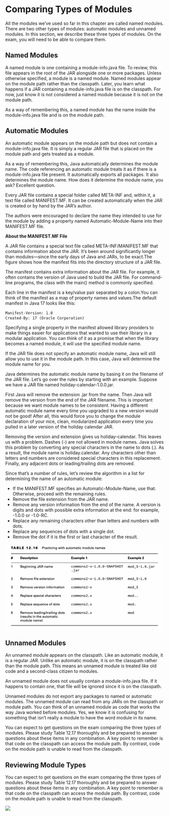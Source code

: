 # Comparing Types of Modules

All the modules we’ve used so far in this chapter are called named modules. There are two other types of modules:
automatic modules and unnamed modules. In this section, we describe these three types of modules. On the exam, you
will need to be able to compare them.

## Named Modules

A named module is one containing a module-info.java file. To review, this file appears in the root of the JAR alongside
one or more packages. Unless otherwise specified, a module is a named module. Named modules appear on the module path
rather than the classpath. Later, you learn what happens if a JAR containing a module-info.java file is on the
classpath. For now, just know it is not considered a named module because it is not on the module path.

As a way of remembering this, a named module has the name inside the module-info.java file and is on the module path.

## Automatic Modules

An automatic module appears on the module path but does not contain a module-info.java file. It is simply a regular JAR
file that is placed on the module path and gets treated as a module.

As a way of remembering this, Java automatically determines the module name. The code referencing an automatic module
treats it as if there is a module-info.java file present. It automatically exports all packages. It also determines the
module name. How does it determine the module name, you ask? Excellent question.

Every JAR file contains a special folder called META-INF and, within it, a text file called MANIFEST.MF. It can be
created automatically when the JAR is created or by hand by the JAR’s author.

The authors were encouraged to declare the name they intended to use for the module by adding a property named
Automatic-Module-Name into their MANIFEST.MF file.

**About the MANIFEST.MF File**

A JAR file contains a special text file called META-INF/MANIFEST.MF that contains information about the JAR. It’s been
around significantly longer than modules—since the early days of Java and JARs, to be exact.The figure shows how the
manifest fits into the directory structure of a JAR file.

The manifest contains extra information about the JAR file. For example, it often contains the version of Java used to
build the JAR file. For command-line programs, the class with the main() method is commonly specified.

Each line in the manifest is a key/value pair separated by a colon.You can think of the manifest as a map of property
names and values.The default manifest in Java 17 looks like this:

    Manifest-Version: 1.0
    Created-By: 17 (Oracle Corporation)

Specifying a single property in the manifest allowed library providers to make things easier for applications that
wanted to use their library in a modular application. You can think of it as a promise that when the library becomes a
named module, it will use the specified module name.

If the JAR file does not specify an automatic module name, Java will still allow you to use it in the module path. In
this case, Java will determine the module name for you.

Java determines the automatic module name by basing it on the filename of the JAR file. Let’s go over the rules by
starting with an example. Suppose we have a JAR file named holiday-calendar-1.0.0.jar.

First Java will remove the extension .jar from the name. Then Java will remove the version from the end of the JAR
filename. This is important because we want module names to be consistent. Having a different automatic module name
every time you upgraded to a new version would not be good! After all, this would force you to change the module
declaration of your nice, clean, modularized application every time you pulled in a later version of the holiday
calendar JAR.

Removing the version and extension gives us holiday-calendar. This leaves us with a problem. Dashes (-) are not allowed
in module names. Java solves this problem by converting any special characters in the name to dots (.). As a result, the
module name is holiday.calendar. Any characters other than letters and numbers are considered special characters in this
replacement. Finally, any adjacent dots or leading/trailing dots are removed.

Since that’s a number of rules, let’s review the algorithm in a list for determining the name of an automatic module:

- If the MANIFEST.MF specifies an Automatic-Module-Name, use that. Otherwise, proceed with the remaining rules.
- Remove the file extension from the JAR name.
- Remove any version information from the end of the name. A version is digits and dots with possible extra information
  at the end: for example, -1.0.0 or -1.0-RC.
- Replace any remaining characters other than letters and numbers with dots.
- Replace any sequences of dots with a single dot.
- Remove the dot if it is the first or last character of the result.

![](../images/Practicing-with-automatic-module-names.png)

## Unnamed Modules

An unnamed module appears on the classpath. Like an automatic module, it is a regular JAR. Unlike an automatic module,
it is on the classpath rather than the module path. This means an unnamed module is treated like old code and a
second-class citizen to modules.

An unnamed module does not usually contain a module-info.java file. If it happens to contain one, that file will be
ignored since it is on the classpath.

Unnamed modules do not export any packages to named or automatic modules. The unnamed module can read from any JARs on
the classpath or module path. You can think of an unnamed module as code that works the way Java worked before modules.
Yes, we know it is confusing for something that isn’t really a module to have the word module in its name.

You can expect to get questions on the exam comparing the three types of modules. Please study Table 12.17 thoroughly
and be prepared to answer questions about these items in any combination. A key point to remember is that code on the
classpath can access the module path. By contrast, code on the module path is unable to read from the classpath.

## Reviewing Module Types

You can expect to get questions on the exam comparing the three types of modules. Please study Table 12.17 thoroughly
and be prepared to answer questions about these items in any combination. A key point to remember is that code on the
classpath can access the module path. By contrast, code on the module path is unable to read from the classpath.

![](comparingtypesofmodules/Properties-of-module-types.png)

